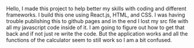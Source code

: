 Hello, I made this project to help better my skills with coding and different frameworks. I build this one using React.js, HTML, and CSS. I was having trouble publishing this to github pages and in the end I lost my src file with all my javascript code inside of it. I am going to figure out how to get that back and if not just re write the code. But the application works and all the functions of the calculator seem to still work so I am a bit confused.
